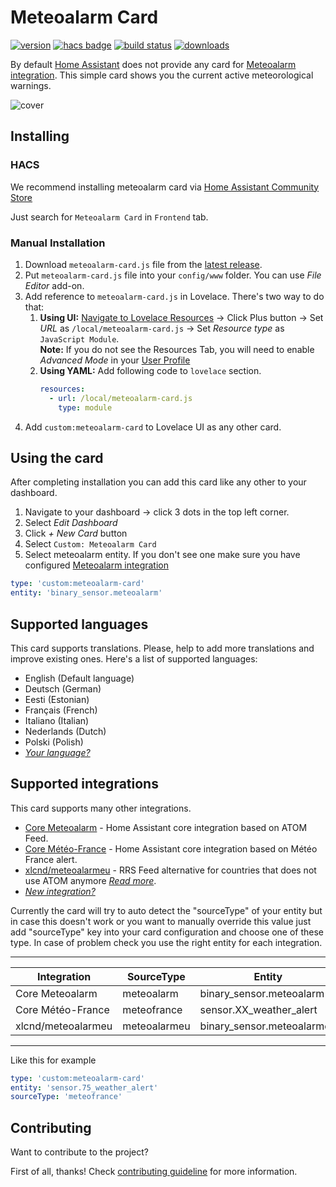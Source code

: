 # Meteoalarm Card

[![version](https://img.shields.io/npm/v/meteoalarm-card?label=version)](https://www.npmjs.com/package/meteoalarm-card) [![hacs badge](https://img.shields.io/badge/HACS-default-orange.svg)](https://hacs.xyz) [![build status](https://img.shields.io/github/workflow/status/MrBartusek/MeteoalarmCard/Lint)](https://github.com/MrBartusek/MeteoalarmCard/actions) [![downloads](https://img.shields.io/github/downloads/MrBartusek/MeteoalarmCard/total?color=brightgreen)](https://github.com/MrBartusek/MeteoalarmCard/releases)

By default [Home Assistant](https://www.home-assistant.io/) does not provide any card for [Meteoalarm integration](https://www.home-assistant.io/integrations/meteoalarm/). This simple card shows you the current active meteorological warnings.

![cover](https://i.imgur.com/jsLOGIv.png)

## Installing

### HACS

We recommend installing meteoalarm card via [Home Assistant Community Store](https://hacs.xyz)

Just search for `Meteoalarm Card` in `Frontend` tab.

### Manual Installation

1. Download `meteoalarm-card.js` file from the [latest release](https://github.com/MrBartusek/MeteoalarmCard/releases/latest).
2. Put `meteoalarm-card.js` file into your `config/www` folder. You can use _File Editor_ add-on.
3. Add reference to `meteoalarm-card.js` in Lovelace. There's two way to do that:
   1. **Using UI:** [Navigate to Lovelace Resources](https://my.home-assistant.io/redirect/lovelace_resources/) → Click Plus button → Set _URL_ as `/local/meteoalarm-card.js` → Set _Resource type_ as `JavaScript Module`.<br>
   **Note:** If you do not see the Resources Tab, you will need to enable _Advanced Mode_ in your [User Profile](https://my.home-assistant.io/redirect/profile/)
   2. **Using YAML:** Add following code to `lovelace` section.
      ```yaml
      resources:
        - url: /local/meteoalarm-card.js
          type: module
      ```
4. Add `custom:meteoalarm-card` to Lovelace UI as any other card.

## Using the card

After completing installation you can add this card like any other to your dashboard.

1. Navigate to your dashboard → click 3 dots in the top left corner.
2. Select _Edit Dashboard_
3. Click _+ New Card_ button
4. Select `Custom: Meteoalarm Card`
5. Select meteoalarm entity. If you don't see one make sure you have configured [Meteoalarm integration](https://www.home-assistant.io/integrations/meteoalarm/)
```yaml
type: 'custom:meteoalarm-card'
entity: 'binary_sensor.meteoalarm'
```

## Supported languages

This card supports translations. Please, help to add more translations and improve existing ones. Here's a list of supported languages:

<!-- Languages are sorted alphabetically -->
- English (Default language)
- Deutsch (German)
- Eesti (Estonian)
- Français (French)
- Italiano (Italian)
- Nederlands (Dutch)
- Polski (Polish)
- [_Your language?_](./CONTRIBUTING.md#how-to-add-translation)

## Supported integrations

This card supports many other integrations.

- [Core Meteoalarm](https://www.home-assistant.io/integrations/meteoalarm/) - Home Assistant core integration based on ATOM Feed.
- [Core Météo-France](https://www.home-assistant.io/integrations/meteo_france/) - Home Assistant core integration based on Météo France alert.
- [xlcnd/meteoalarmeu](https://github.com/xlcnd/meteoalarmeu) - RRS Feed alternative for countries that does not use ATOM anymore [_Read more_](https://github.com/xlcnd/meteoalarmeu/issues/1).
- [_New integration?_](https://github.com/MrBartusek/MeteoalarmCard/issues/new/choose)

Currently the card will try to auto detect the "sourceType" of your entity but in case this doesn't work or you want to manually override this value just add "sourceType" key into your card configuration and choose one of these type.
In case of problem check you use the right entity for each integration.

---

| Integration        | SourceType   | Entity                     |
| ------------------ | ------------ | -------------------------- |
| Core Meteoalarm    | meteoalarm   | binary_sensor.meteoalarm   |
| Core Météo-France  | meteofrance  | sensor.XX_weather_alert    |
| xlcnd/meteoalarmeu | meteoalarmeu | binary_sensor.meteoalarmeu |

---

Like this for example

```yaml
type: 'custom:meteoalarm-card'
entity: 'sensor.75_weather_alert'
sourceType: 'meteofrance'
```

## Contributing

Want to contribute to the project?

First of all, thanks! Check [contributing guideline](./CONTRIBUTING.md) for more information.
